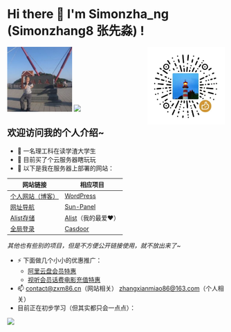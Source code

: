 # Hi there 👋 I'm Simonzha_ng (Simonzhang8 张先淼) !   
<img src="https://raw.githubusercontent.com/Simonzhang8/Simonzhang8/main/image/avatar.jpg" width="150" height="150"  alt="Simonzha_ng" /> <img src="https://github-readme-stats.vercel.app/api?username=Simonzhang8&count_private=true&show_icons=true" /> <img src="https://raw.githubusercontent.com/Simonzhang8/Simonzhang8/main/image/reward.jpg" width="180" height="180" style="float: right;" alt="赞赏码" />
## 欢迎访问我的个人介绍~
- 🤔 一名理工科在读学渣大学生
- 🌱 目前买了个云服务器瞎玩玩
- 🔭 以下是我在服务器上部署的网站：

| 网站链接 | 相应项目 |
| ------- | ------- |
| <a href="https://www.zxm86.cn/">个人网站（博客）</a> | <a href="https://github.com/WordPress/WordPress">WordPress</a> |
| <a href="https://portal.zxm86.cn/">网址导航</a> | <a href="https://github.com/hslr-s/sun-panel">Sun-Panel</a> |
| <a href="https://al.zxm86.cn/">Alist存储</a> | <a href="https://github.com/alist-org/alist">Alist</a>（我的最爱❤） |
| <a href="https://sso.zxm86.cn/">全局登录</a> | <a href="https://github.com/casdoor/casdoor">Casdoor</a> |

*其他也有些别的项目，但是不方便公开链接使用，就不放出来了~*
- ⚡ 下面做几个小小的优惠推广：
  - <a href="https://www.alipan.com/cpx/member?userCode=MTA0Mjgx/">阿里云盘会员特惠</a>
  - <a href="https://bonus.vip35.cn/">视听会员话费电影充值特惠</a>
- 📫 contact@zxm86.cn（网站相关） zhangxianmiao86@163.com（个人相关）
- 目前正在初步学习（但其实都只会一点点）：
<img src="https://skillicons.dev/icons?perline=10&i=windows,cpp,c,python,html,js,php,wordpress,mysql,sqlite,nginx,workers,cloudflare,docker,github,matlab,npm," />
<!--
Here are some ideas to get you started:

- 🔭 I’m currently working on ...
- 🌱 I’m currently learning ...
- 👯 I’m looking to collaborate on ...
- 🤔 I’m looking for help with ...
- 💬 Ask me about ...
- 📫 How to reach me: ...
- 😄 Pronouns: ...
- ⚡ Fun fact: ...
-->

